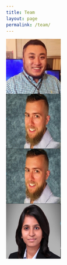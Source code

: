 ```yaml
---
title: Team
layout: page
permalink: /team/
---
```


<div class="row">
  <div class="column">
    <img src="teampics/touxiang.jpg" width=150 height=150 style="float: left" alt="">
  </div>
  <div class="column">
    <img src="teampics/andrew.jpg" width=150 height=150 style="float: left" alt="">
  </div>
  <div class="column">
    <img src="teampics/andrew.jpg" width=150 height=150 style="float: left" alt="">
  </div>
  <div class="column">
    <img src="teampics/neelam.jpg" width=150 height=150 style="float: left" alt="">
  </div>
  
</div>
